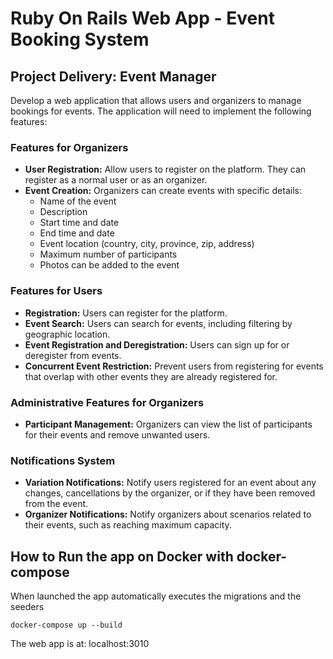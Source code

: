 # Ruby On Rails Web App - Event Booking System

## Project Delivery: Event Manager

Develop a web application that allows users and organizers to manage bookings for events. The application will need to implement the following features:

### Features for Organizers
- **User Registration:** Allow users to register on the platform. They can register as a normal user or as an organizer.
- **Event Creation:** Organizers can create events with specific details:
  - Name of the event
  - Description
  - Start time and date
  - End time and date
  - Event location (country, city, province, zip, address)
  - Maximum number of participants
  - Photos can be added to the event

### Features for Users
- **Registration:** Users can register for the platform.
- **Event Search:** Users can search for events, including filtering by geographic location.
- **Event Registration and Deregistration:** Users can sign up for or deregister from events.
- **Concurrent Event Restriction:** Prevent users from registering for events that overlap with other events they are already registered for.

### Administrative Features for Organizers
- **Participant Management:** Organizers can view the list of participants for their events and remove unwanted users.

### Notifications System
- **Variation Notifications:** Notify users registered for an event about any changes, cancellations by the organizer, or if they have been removed from the event.
- **Organizer Notifications:** Notify organizers about scenarios related to their events, such as reaching maximum capacity.


## How to Run the app on Docker with docker-compose
When launched the app automatically executes the migrations and the seeders

`docker-compose up --build`

The web app is at: localhost:3010

